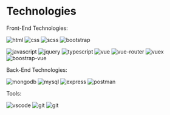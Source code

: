 
# Technologies

Front-End Technologies:

![html](https://img.shields.io/badge/Language-HTML-orange)
![css](https://img.shields.io/badge/Language-CSS-blue)
![scss](https://img.shields.io/badge/Preprocesor-SCSS-informational?style=flat&logo=%3CLOGO_NAME%3E&logoColor=white&color=C96195)
![bootstrap](https://img.shields.io/badge/Framework-Bootstrap-informational?style=flat&logo=%3CLOGO_NAME%3E&logoColor=white&color=7952B3)  

![javascript](https://img.shields.io/badge/Language-JavaScript-informational?style=flat&logo=%3CLOGO_NAME%3E&logoColor=white&color=F7DF1E)
![jquery](https://img.shields.io/badge/Library-JQuery-informational?style=flat&logo=%3CLOGO_NAME%3E&logoColor=white&color=0864A7)
![typescript](https://img.shields.io/badge/Preprocessor-Typescript-informational?style=flat&logo=%3CLOGO_NAME%3E&logoColor=white&color=007acc)
![vue](https://img.shields.io/badge/Framework-Vue.js-informational?style=flat&logo=%3CLOGO_NAME%3E&logoColor=white&color=3FB27F)
![vue-router](https://img.shields.io/badge/Library-VueRouter-informational?style=flat&logo=%3CLOGO_NAME%3E&logoColor=white&color=3FB27F)
![vuex](https://img.shields.io/badge/Library-Vuex-informational?style=flat&logo=%3CLOGO_NAME%3E&logoColor=white&color=33475B)
![boostrap-vue](https://img.shields.io/badge/Library-BootstrapVue-informational?style=flat&logo=%3CLOGO_NAME%3E&logoColor=white&color=7952B3)

Back-End Technologies:

![mongodb](https://img.shields.io/badge/Database-MongoDB-informational?style=flat&logo=%3CLOGO_NAME%3E&logoColor=white&color=4DB33D)
![mysql](https://img.shields.io/badge/Database-MySQL-informational?style=flat&logo=%3CLOGO_NAME%3E&logoColor=white&color=F29111)
![express](https://img.shields.io/badge/Server-Express-informational?style=flat&logo=%3CLOGO_NAME%3E&logoColor=white&color=ff8000)
![postman](https://img.shields.io/badge/API-Postman-informational?style=flat&logo=%3CLOGO_NAME%3E&logoColor=white&color=ff6c37)  

Tools:

![vscode](https://img.shields.io/badge/IDE-VSCode-informational?style=flat&logo=%3CLOGO_NAME%3E&logoColor=white&color=2981b9)
![git](https://img.shields.io/badge/VersionControl-SVN-informational?style=flat&logo=%3CLOGO_NAME%3E&logoColor=white&color=809bc8)
![git](https://img.shields.io/badge/VersionControl-Git-informational?style=flat&logo=%3CLOGO_NAME%3E&logoColor=white&color=E84E31)
